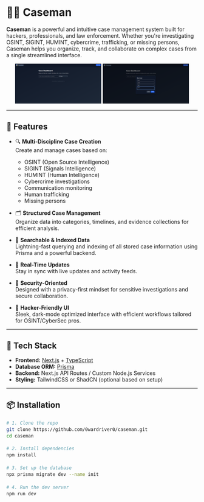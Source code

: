 # 🕵️‍♂️ Caseman

**Caseman** is a powerful and intuitive case management system built for hackers, professionals, and law enforcement. Whether you're investigating OSINT, SIGINT, HUMINT, cybercrime, trafficking, or missing persons, Caseman helps you organize, track, and collaborate on complex cases from a single streamlined interface.

<p align="center">
  <img src="https://github.com/0wardriver0/Caseman/blob/main/caseman1.png?raw=true" alt="Caseman Screenshot 1" width="45%" />
  <img src="https://github.com/0wardriver0/Caseman/blob/main/caseman2.png?raw=true" alt="Caseman Screenshot 2" width="45%" />
</p>


---

## 🚀 Features

- 🔍 **Multi-Discipline Case Creation**  
  Create and manage cases based on:
  - OSINT (Open Source Intelligence)
  - SIGINT (Signals Intelligence)
  - HUMINT (Human Intelligence)
  - Cybercrime investigations
  - Communication monitoring
  - Human trafficking
  - Missing persons

- 🗂️ **Structured Case Management**  
  Organize data into categories, timelines, and evidence collections for efficient analysis.

- 🔎 **Searchable & Indexed Data**  
  Lightning-fast querying and indexing of all stored case information using Prisma and a powerful backend.

- 📡 **Real-Time Updates**  
  Stay in sync with live updates and activity feeds.

- 🔐 **Security-Oriented**  
  Designed with a privacy-first mindset for sensitive investigations and secure collaboration.

- 🧠 **Hacker-Friendly UI**  
  Sleek, dark-mode optimized interface with efficient workflows tailored for OSINT/CyberSec pros.

---

## 🧱 Tech Stack

- **Frontend:** [Next.js](https://nextjs.org/) + [TypeScript](https://www.typescriptlang.org/)
- **Database ORM:** [Prisma](https://www.prisma.io/)
- **Backend:** Next.js API Routes / Custom Node.js Services
- **Styling:** TailwindCSS or ShadCN (optional based on setup)
  
---

## 📦 Installation

```bash
# 1. Clone the repo
git clone https://github.com/0wardriver0/caseman.git
cd caseman

# 2. Install dependencies
npm install

# 3. Set up the database
npx prisma migrate dev --name init

# 4. Run the dev server
npm run dev
```
